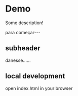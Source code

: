 # Demo

Some description!

para começar---


## subheader

danesse......

## local development

open index.html in your browser
